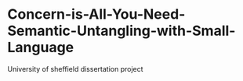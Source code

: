 # Concern-is-All-You-Need-Semantic-Untangling-with-Small-Language
University of sheffield dissertation project
